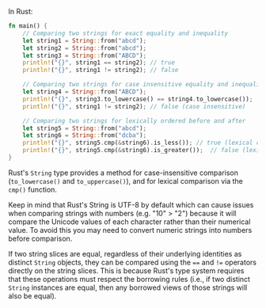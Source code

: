 In Rust:

```rust
fn main() {
    // Comparing two strings for exact equality and inequality
    let string1 = String::from("abcd");
    let string2 = String::from("abcd");
    let string3 = String::from("ABCD");
    println!("{}", string1 == string2); // true
    println!("{}", string1 != string2); // false

    // Comparing two strings for case insensitive equality and inequality
    let string4 = String::from("ABCD");
    println!("{}", string3.to_lowercase() == string4.to_lowercase());  // true (case insensitive)
    println!("{}", string1 != string2); // false (case insensitive)

    // Comparing two strings for lexically ordered before and after
    let string5 = String::from("abcd");
    let string6 = String::from("dcba");
    println!("{}", string5.cmp(&string6).is_less()); // true (lexical comparison)
    println!("{}", string5.cmp(&string6).is_greater());  // false (lexical comparison)
}
```
Rust's `String` type provides a method for case-insensitive comparison (`to_lowercase()` and `to_uppercase()`), and for lexical comparison via the `cmp()` function.

Keep in mind that Rust's String is UTF-8 by default which can cause issues when comparing strings with numbers (e.g. "10" > "2") because it will compare the Unicode values of each character rather than their numerical value. To avoid this you may need to convert numeric strings into numbers before comparison. 

If two string slices are equal, regardless of their underlying identities as distinct `String` objects, they can be compared using the `==` and `!=` operators directly on the string slices. This is because Rust's type system requires that these operations must respect the borrowing rules (i.e., if two distinct `String` instances are equal, then any borrowed views of those strings will also be equal).
